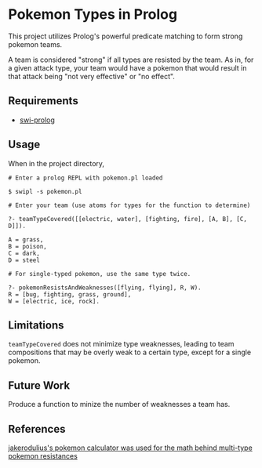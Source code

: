 # Pokemon Types in Prolog

This project utilizes Prolog's powerful predicate matching to form strong pokemon teams.

A team is considered "strong" if all types are resisted by the team. As in, for a given attack type, your team would have a pokemon that would result in that attack being "not very effective" or "no effect".

## Requirements

- [swi-prolog](https://www.swi-prolog.org/)

## Usage

When in the project directory,

```
# Enter a prolog REPL with pokemon.pl loaded

$ swipl -s pokemon.pl

# Enter your team (use atoms for types for the function to determine)

?- teamTypeCovered([[electric, water], [fighting, fire], [A, B], [C, D]]).

A = grass,
B = poison,
C = dark,
D = steel

# For single-typed pokemon, use the same type twice.

?- pokemonResistsAndWeaknesses([flying, flying], R, W).
R = [bug, fighting, grass, ground],
W = [electric, ice, rock].
```

## Limitations

`teamTypeCovered` does not minimize type weaknesses, leading to team compositions that may be overly weak to a certain type, except for a single pokemon.

## Future Work

Produce a function to minize the number of weaknesses a team has.

## References

[jakerodulius's pokemon calculator was used for the math behind multi-type pokemon resistances](http://jakerodelius.com/web/pokemon-calc/index.html)